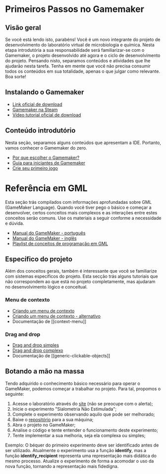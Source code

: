 # Primeiros Passos no Gamemaker

## Visão geral

Se você está lendo isto, parabéns! Você é um novo integrante do projeto de desenvolvimento do laboratório virtual de microbiologia e química. Nesta etapa introdutória a sua responsabilidade será familiarizar-se com o Gamemaker, o projeto desenvolvido até agora e o ciclo de desenvolvimento do projeto. Pensando nisto, separamos conteúdos e atividades que lhe ajudarão nesta tarefa. Tenha em mente que você não precisa consumir todos os conteúdos em sua totalidade, apenas o que julgar como relevante. Boa sorte!

## Instalando o Gamemaker

- [Link oficial de download](https://gamemaker.io/pt-BR/download)
- [Gamemaker na Steam](https://store.steampowered.com/app/1670460/GameMaker/)
- [Vídeo tutorial oficial de download](https://www.youtube.com/watch?v=lKgC-pWQ1a8)
## Conteúdo introdutório

Nesta seção, separamos alguns conteúdos que apresentam a IDE. Portanto, vamos conhecer o Gamemaker do zero.  

- [Por que escolher o Gamemaker?](https://www.youtube.com/watch?v=XxxyGELApuQ)
- [Guia para iniciantes de Gamemaker](https://www.youtube.com/watch?v=bwQs9uLFr4E)
- [Crie seu primeiro jogo](https://www.youtube.com/watch?v=ypo83R7sIg0&list=PLLfRyNlUDowaIyjZ_gQBZznXT2lj1HJ92&index=8)

# Referência em GML

Esta seção trás compilados com informações aprofundadas sobre GML (GameMaker Language). Quando você tiver pego o básico e começar a desenvolver, certos conceitos mais complexos e as interações entre estes conceitos serão comuns. Use os materiais a seguir conforme a necessidade e dúvida.

- [Manual do GameMaker - português](https://manual.gamemaker.io/monthly/en/#t=Content.htm)
- [Manual do GameMaker - inglês](https://manual.gamemaker.io/monthly/br/#t=Content.htm)
- [Playlist de conceitos de programação em GML](https://youtube.com/playlist?list=PLwgH1hDD0q1Eq2xXKhkiJmtt7ml599CSt&si=ZuIHLgtfZHZd4tmP)

## Específico do projeto

Além dos conceitos gerais, também é interessante que você se familiarize com sistemas específicos do projeto. Esta secção trás alguns tutoriais que não correspondem ao que está no projeto completamente, mas ajudaram no desenvolvimento lógico e conceitual.

### Menu de contexto

- [Criando um menu de contexto](https://www.youtube.com/watch?v=CdbTBlBptyM)
- [Criando um menu de contexto - alternativo](https://www.youtube.com/watch?v=rH_Cri-2Ggk)
- Documentação de [[context-menu]]

### Drag and drop

- [Drag and drop simples](https://www.youtube.com/watch?v=lgF-lmvw2co)
- [Drag and drop complexo](https://www.youtube.com/watch?v=2Xov6BEm7VM)
- Documentação de [[generic-clickable-objects]]

## Botando a mão na massa

Tendo adquirido o conhecimento básico necessário para operar o GameMaker, podemos começar a trabalhar no projeto. Para tal, propomos o seguinte:

1. Acesse o laboratório através do [site](https://odo.poa.ifrs.edu.br/) (não se preocupe com o alerta);
2. Inicie o experimento "Sialometria Não Estimulada";
3. Complete o experimento observando aquilo que pode ser melhorado;
4. Baixe o [repositório](https://github.com/LeonardoNoll/simulador-de-laboratorio) para a sua máquina;
5. Abra o projeto no GameMaker;
6. Analise o código e tente entender o funcionamento deste experimento;
7. Tente implementar a sua melhoria, seja ela complexa ou simples;

Exemplo: 
	O béquer do primeiro experimento deve ser identificado antes de ser utilizado. Atualmente o experimento usa a função **identify**, mas a função **identify_recipient** representa uma representação mais didática do mesmo processo. Atualize o experimento de forma a acomodar o uso da nova função, tornando a representação mais fidedigna.